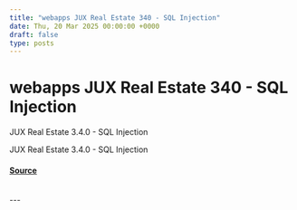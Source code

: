 ```yaml
---
title: "webapps JUX Real Estate 340 - SQL Injection"
date: Thu, 20 Mar 2025 00:00:00 +0000
draft: false
type: posts
---
```

# webapps JUX Real Estate 340 - SQL Injection





JUX Real Estate 3.4.0 - SQL Injection

JUX Real Estate 3.4.0 - SQL Injection

#### [Source](https://www.exploit-db.com/exploits/52089)

<br/>
---
